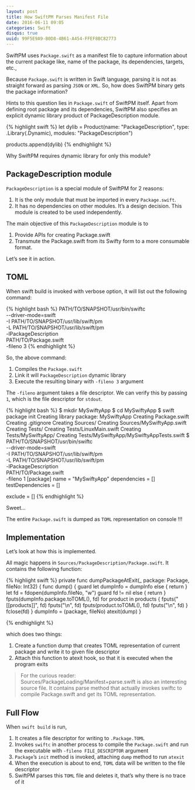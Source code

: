 ```yaml
---
layout: post
title: How SwiftPM Parses Manifest File
date: 2016-06-11 09:05
categories: Swift
disqus: true
uuid: 99F5E9A9-B0D8-4B61-A454-FFEF8BC82773
---
```


SwiftPM uses `Package.swift` as a manifest file to capture information about the current package like, name of the package, its dependencies, targets, etc.,

Because `Package.swift` is written in Swift language, parsing it is not as straight forward as parsing `JSON` or `XML`. So, how does SwiftPM binary gets the package information?

Hints to this question lies in `Package.swift` of SwiftPM itself. Apart from defining root package and its dependencies, SwiftPM also specifies an explicit dynamic library product of PackageDescription module.

{% highlight swift %}
let dylib = Product(name: "PackageDescription",
                    type: .Library(.Dynamic),
                    modules: "PackageDescription")

products.append(dylib)
{% endhighlight %}

Why SwiftPM requires dynamic library for only this module?

## PackageDescription module

`PackageDescription` is a special module of SwiftPM for 2 reasons:

1. It is the only module that must be imported in every `Package.swift`.
2. It has no dependencies on other modules. It’s a design decision. This module is created to be used independently.

The main objective of this `PackageDescription` module is to

1. Provide APIs for creating Package.swift
2. Transmute the Package.swift from its Swifty form to a more consumable format.

Let’s see it in action.

## TOML

When swift build is invoked with verbose option, it will list out the following command:

{% highlight bash %}
PATH/TO/SNAPSHOT/usr/bin/swiftc \
    --driver-mode=swift \
    -I PATH/TO/SNAPSHOT/usr/lib/swift/pm \
    -L PATH/TO/SNAPSHOT/usr/lib/swift/pm \
    -lPackageDescription \
    PATH/TO/Package.swift \
    -fileno 3
{% endhighlight %}

So, the above command:

1. Compiles the `Package.swift`
2. Link it will `PackageDescription` dynamic library
3. Execute the resulting binary with `-fileno 3` argument

The `-fileno` argument takes a file descriptor. We can verify this by passing `1`, which is the file descriptor for `stdout`.

{% highlight bash %}
$ mkdir MySwiftyApp
$ cd MySwiftyApp
$ swift package init
Creating library package: MySwiftyApp
Creating Package.swift
Creating .gitignore
Creating Sources/
Creating Sources/MySwiftyApp.swift
Creating Tests/
Creating Tests/LinuxMain.swift
Creating Tests/MySwiftyApp/
Creating Tests/MySwiftyApp/MySwiftyAppTests.swift
$ PATH/TO/SNAPSHOT/usr/bin/swiftc \
    --driver-mode=swift \
    -I PATH/TO/SNAPSHOT/usr/lib/swift/pm \
    -L PATH/TO/SNAPSHOT/usr/lib/swift/pm \
    -lPackageDescription \
    PATH/TO/Package.swift \
    -fileno 1
[package]
name = "MySwiftyApp"
dependencies = []
testDependencies = []

exclude = []
{% endhighlight %}

Sweet…

The entire `Package.swift` is dumped as `TOML` representation on console !!!

## Implementation
Let’s look at how this is implemented.

All magic happens in `Sources/PackageDescription/Package.swift`. It contains the following function:

{% highlight swift %}
private func dumpPackageAtExit(_ package: Package, fileNo: Int32) {
    func dump() {
        guard let dumpInfo = dumpInfo else { return }
        let fd = fdopen(dumpInfo.fileNo, "w")
        guard fd != nil else { return }
        fputs(dumpInfo.package.toTOML(), fd)
        for product in products {
            fputs("[[products]]", fd)
            fputs("\n", fd)
            fputs(product.toTOML(), fd)
            fputs("\n", fd)
        }
        fclose(fd)
    }
    dumpInfo = (package, fileNo)
    atexit(dump)
}

{% endhighlight %}

which does two things:

1. Create a function dump that creates TOML representation of current package and write it to given file descriptor
2. Attach this function to atexit hook, so that it is executed when the program exits


> For the curious reader: Sources/PackageLoading/Manifest+parse.swift is also an interesting source file. It contains parse method that actually invokes swiftc to compile Package.swift and get its TOML representation.

## Full Flow

When `swift build` is run,

1. It creates a file descriptor for writing to `.Package.TOML`
2. Invokes `swiftc` in another process to compile the `Package.swift` and run the executable with `-fileno FILE_DESCRIPTOR` argument
3. `Package`’s `init` method is invoked, attaching `dump` method to run `atexit`
4. When the execution is about to end, `TOML` data will be written to the file descriptor
5. SwiftPM parses this `TOML` file and deletes it, that’s why there is no trace of it
